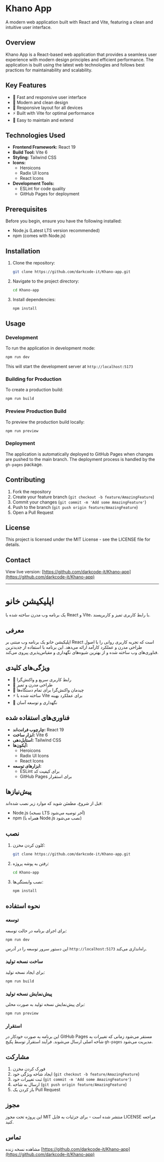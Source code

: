 # Khano App

A modern web application built with React and Vite, featuring a clean and intuitive user interface.

## Overview

Khano App is a React-based web application that provides a seamless user experience with modern design principles and efficient performance. The application is built using the latest web technologies and follows best practices for maintainability and scalability.

## Key Features

- 🚀 Fast and responsive user interface
- 🎨 Modern and clean design
- 📱 Responsive layout for all devices
- ⚡ Built with Vite for optimal performance
- 🔧 Easy to maintain and extend

## Technologies Used

- **Frontend Framework:** React 19
- **Build Tool:** Vite 6
- **Styling:** Tailwind CSS
- **Icons:** 
  - Heroicons
  - Radix UI Icons
  - React Icons
- **Development Tools:**
  - ESLint for code quality
  - GitHub Pages for deployment

## Prerequisites

Before you begin, ensure you have the following installed:
- Node.js (Latest LTS version recommended)
- npm (comes with Node.js)

## Installation

1. Clone the repository:
   ```bash
   git clone https://github.com/darkcode-it/Khano-app.git
   ```

2. Navigate to the project directory:
   ```bash
   cd Khano-app
   ```

3. Install dependencies:
   ```bash
   npm install
   ```

## Usage

### Development

To run the application in development mode:

```bash
npm run dev
```

This will start the development server at `http://localhost:5173`

### Building for Production

To create a production build:

```bash
npm run build
```

### Preview Production Build

To preview the production build locally:

```bash
npm run preview
```

### Deployment

The application is automatically deployed to GitHub Pages when changes are pushed to the main branch. The deployment process is handled by the `gh-pages` package.

## Contributing

1. Fork the repository
2. Create your feature branch (`git checkout -b feature/AmazingFeature`)
3. Commit your changes (`git commit -m 'Add some AmazingFeature'`)
4. Push to the branch (`git push origin feature/AmazingFeature`)
5. Open a Pull Request

## License

This project is licensed under the MIT License - see the LICENSE file for details.

## Contact


View live version: [https://github.com/darkcode-it/Khano-app](https://github.com/darkcode-it/Khano-app)

---

# اپلیکیشن خانو

یک برنامه وب مدرن ساخته شده با React و Vite، با رابط کاربری تمیز و کاربرپسند.

## معرفی

اپلیکیشن خانو یک برنامه وب مبتنی بر React است که تجربه کاربری روانی را با اصول طراحی مدرن و عملکرد کارآمد ارائه می‌دهد. این برنامه با استفاده از جدیدترین فناوری‌های وب ساخته شده و از بهترین شیوه‌های نگهداری و مقیاس‌پذیری پیروی می‌کند.

## ویژگی‌های کلیدی

- 🚀 رابط کاربری سریع و واکنش‌گرا
- 🎨 طراحی مدرن و تمیز
- 📱 چیدمان واکنش‌گرا برای تمام دستگاه‌ها
- ⚡ ساخته شده با Vite برای عملکرد بهینه
- 🔧 نگهداری و توسعه آسان

## فناوری‌های استفاده شده

- **چارچوب فرانت‌اند:** React 19
- **ابزار ساخت:** Vite 6
- **استایل‌دهی:** Tailwind CSS
- **آیکون‌ها:** 
  - Heroicons
  - Radix UI Icons
  - React Icons
- **ابزارهای توسعه:**
  - ESLint برای کیفیت کد
  - GitHub Pages برای استقرار

## پیش‌نیازها

قبل از شروع، مطمئن شوید که موارد زیر نصب شده‌اند:
- Node.js (نسخه LTS آخر توصیه می‌شود)
- npm (همراه با Node.js نصب می‌شود)

## نصب

1. کلون کردن مخزن:
   ```bash
   git clone https://github.com/darkcode-it/Khano-app.git
   ```

2. رفتن به پوشه پروژه:
   ```bash
   cd Khano-app
   ```

3. نصب وابستگی‌ها:
   ```bash
   npm install
   ```

## نحوه استفاده

### توسعه

برای اجرای برنامه در حالت توسعه:

```bash
npm run dev
```

این دستور سرور توسعه را در آدرس `http://localhost:5173` راه‌اندازی می‌کند.

### ساخت نسخه تولید

برای ایجاد نسخه تولید:

```bash
npm run build
```

### پیش‌نمایش نسخه تولید

برای پیش‌نمایش نسخه تولید به صورت محلی:

```bash
npm run preview
```

### استقرار

این برنامه به صورت خودکار در GitHub Pages مستقر می‌شود زمانی که تغییرات به شاخه اصلی ارسال می‌شوند. فرآیند استقرار توسط پکیج `gh-pages` مدیریت می‌شود.

## مشارکت

1. فورک کردن مخزن
2. ایجاد شاخه ویژگی خود (`git checkout -b feature/AmazingFeature`)
3. ثبت تغییرات خود (`git commit -m 'Add some AmazingFeature'`)
4. ارسال به شاخه (`git push origin feature/AmazingFeature`)
5. باز کردن یک Pull Request

## مجوز

این پروژه تحت مجوز MIT منتشر شده است - برای جزئیات به فایل LICENSE مراجعه کنید.

## تماس



مشاهده نسخه زنده [https://github.com/darkcode-it/Khano-app](https://github.com/darkcode-it/Khano-app)